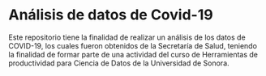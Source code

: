 # Análisis de datos de Covid-19
Este repositorio tiene la finalidad de realizar un análisis de los datos de COVID-19, los cuales fueron obtenidos de la Secretaría de Salud, teniendo la finalidad de formar parte de una actividad del curso de Herramientas de productividad para Ciencia de Datos de la Universidad de Sonora.
